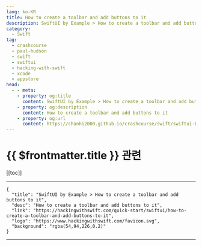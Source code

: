 ```yaml
---
lang: ko-KR
title: How to create a toolbar and add buttons to it
description: SwiftUI by Example > How to create a toolbar and add buttons to it
category:
  - Swift
tag: 
  - crashcourse
  - paul-hudson
  - swift
  - swiftui
  - hacking-with-swift
  - xcode
  - appstore
head:
  - - meta:
    - property: og:title
      content: SwiftUI by Example > How to create a toolbar and add buttons to it
    - property: og:description
      content: How to create a toolbar and add buttons to it
    - property: og:url
      content: https://chanhi2000.github.io/crashcourse/swift/swiftui-by-example/12-containers/how-to-create-a-toolbar-and-add-buttons-to-it.html
---
```


# {{ $frontmatter.title }} 관련

[[toc]]

---

```component VPCard
{
  "title": "SwiftUI by Example > How to create a toolbar and add buttons to it",
  "desc": "How to create a toolbar and add buttons to it",
  "link": "https://hackingwithswift.com/quick-start/swiftui/how-to-create-a-toolbar-and-add-buttons-to-it",
  "logo": "https://www.hackingwithswift.com/favicon.svg",
  "background": "rgba(54,94,226,0.2)"
}
```

---

<TagLinks />
